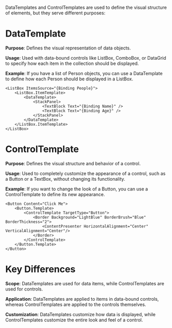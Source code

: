 DataTemplates and ControlTemplates are used to define the visual structure of elements, but they serve different purposes:

# DataTemplate

**Purpose**: Defines the visual representation of data objects.

**Usage**: Used with data-bound controls like ListBox, ComboBox, or DataGrid to specify how each item in the collection should be displayed.

**Example**: If you have a list of Person objects, you can use a DataTemplate to define how each Person should be displayed in a ListBox.

```xaml
<ListBox ItemsSource="{Binding People}">
    <ListBox.ItemTemplate>
        <DataTemplate>
            <StackPanel>
                <TextBlock Text="{Binding Name}" />
                <TextBlock Text="{Binding Age}" />
            </StackPanel>
        </DataTemplate>
    </ListBox.ItemTemplate>
</ListBox>

```

# ControlTemplate

**Purpose**: Defines the visual structure and behavior of a control.

**Usage**: Used to completely customize the appearance of a control, such as a Button or a TextBox, without changing its functionality.

**Example**: If you want to change the look of a Button, you can use a ControlTemplate to define its new appearance.

```xaml
<Button Content="Click Me">
    <Button.Template>
        <ControlTemplate TargetType="Button">
            <Border Background="LightBlue" BorderBrush="Blue" BorderThickness="2">
                <ContentPresenter HorizontalAlignment="Center" VerticalAlignment="Center"/>
            </Border>
        </ControlTemplate>
    </Button.Template>
</Button>
```

# Key Differences

**Scope**: DataTemplates are used for data items, while ControlTemplates are used for controls.

**Application**: DataTemplates are applied to items in data-bound controls, whereas ControlTemplates are applied to the controls themselves.

**Customization**: DataTemplates customize how data is displayed, while ControlTemplates customize the entire look and feel of a control.
